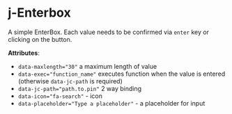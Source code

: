 # j-Enterbox

A simple EnterBox. Each value needs to be confirmed via `enter` key or clicking on the button.

__Attributes__:
- `data-maxlength="30"` a maximum length of value
- `data-exec="function_name"` executes function when the value is entered (otherwise `data-jc-path` is required)
- `data-jc-path="path.to.pin"` 2 way binding
- `data-icon="fa-search"` - icon
- `data-placeholder="Type a placeholder"` - a placeholder for input
